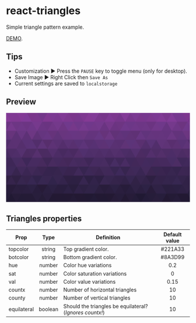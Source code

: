 # react-triangles
Simple triangle pattern example.

[DEMO](https://xteamstanly.github.io/react-triangles/).

## Tips
* Customization ▶ Press the `PAUSE` key to toggle menu (only for desktop).
* Save Image ▶ Right Click then `Save As`
* Current settings are saved to `localstorage`

## Preview
![preview](preview.png)
## Triangles properties
| Prop                |    Type    | Definition                                               | Default value |
|---------------------|:----------:|----------------------------------------------------------|:-------------:|
| topcolor            |   string   | Top gradient color.                                      |    #221A33    |
| botcolor            |   string   | Bottom gradient color.                                   |    #8A3D99    |
| hue                 |   number   | Color hue variations                                     |      0.2      |
| sat                 |   number   | Color saturation variations                              |       0       |
| val                 |   number   | Color value variations                                   |      0.15     |
| countx              |   number   | Number of horizontal triangles                           |       10      |
| county              |   number   | Number of vertical triangles                             |       10      |
| equilateral         |   boolean  | Should the triangles be equilateral? (*Ignores countx!*) |       10      |
